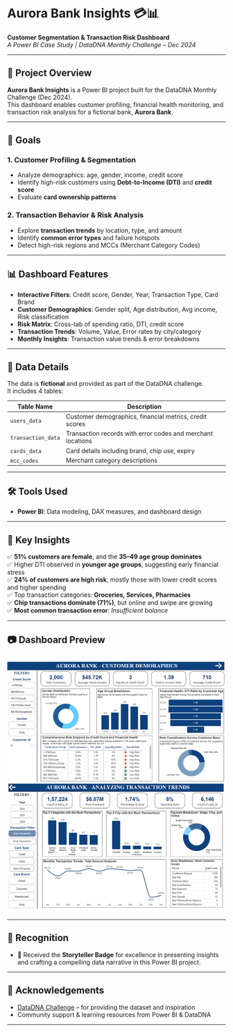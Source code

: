 # Aurora Bank Insights 💳📊  
**Customer Segmentation & Transaction Risk Dashboard**  
*A Power BI Case Study | DataDNA Monthly Challenge – Dec 2024*

---

## 🧠 Project Overview

**Aurora Bank Insights** is a Power BI project built for the DataDNA Monthly Challenge (Dec 2024).  
This dashboard enables customer profiling, financial health monitoring, and transaction risk analysis for a fictional bank, **Aurora Bank**.

---

## 🎯 Goals

### 1. Customer Profiling & Segmentation
- Analyze demographics: age, gender, income, credit score
- Identify high-risk customers using **Debt-to-Income (DTI)** and **credit score**
- Evaluate **card ownership patterns**

### 2. Transaction Behavior & Risk Analysis
- Explore **transaction trends** by location, type, and amount
- Identify **common error types** and failure hotspots
- Detect high-risk regions and MCCs (Merchant Category Codes)

---

## 📊 Dashboard Features

- **Interactive Filters**: Credit score, Gender, Year, Transaction Type, Card Brand
- **Customer Demographics**: Gender split, Age distribution, Avg income, Risk classification
- **Risk Matrix**: Cross-tab of spending ratio, DTI, credit score
- **Transaction Trends**: Volume, Value, Error rates by city/category
- **Monthly Insights**: Transaction value trends & error breakdowns

---

## 📂 Data Details

The data is **fictional** and provided as part of the DataDNA challenge.  
It includes 4 tables:

| Table Name       | Description |
|------------------|-------------|
| `users_data`     | Customer demographics, financial metrics, credit scores |
| `transaction_data` | Transaction records with error codes and merchant locations |
| `cards_data`     | Card details including brand, chip use, expiry |
| `mcc_codes`      | Merchant category descriptions |

---

## 🛠️ Tools Used
- **Power BI**: Data modeling, DAX measures, and dashboard design

---

## 🧾 Key Insights

✅ **51% customers are female**, and the **35–49 age group dominates**  
✅ Higher DTI observed in **younger age groups**, suggesting early financial stress  
✅ **24% of customers are high risk**, mostly those with lower credit scores and higher spending  
✅ Top transaction categories: **Groceries, Services, Pharmacies**  
✅ **Chip transactions dominate (71%)**, but online and swipe are growing  
✅ **Most common transaction error**: *Insufficient balance*

---

## 📷 Dashboard Preview

![Aurora Bank Dashboard](./Aurora_Report_Dashboard.png)



---

## 🏅 Recognition

- 🧠 Received the **Storyteller Badge** for excellence in presenting insights and crafting a compelling data narrative in this Power BI project.

---

## 🤝 Acknowledgements

- [DataDNA Challenge](https://www.enterprisedna.co/datadna-showcase/) – for providing the dataset and inspiration
- Community support & learning resources from Power BI & DataDNA

---

